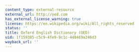 ```yaml
---
content_type: external-resource
external_url: http://oed.com
has_external_license_warning: true
license: https://en.wikipedia.org/wiki/All_rights_reserved
status: ''
title: Oxford English Dictionary (OED)
uid: 1f159385-c5c9-4fe9-9c1c-448469a246d3
wayback_url: ''
---
```

